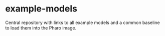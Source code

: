 # example-models
Central repository with links to all example models and a common baseline to load them into the Pharo image.
